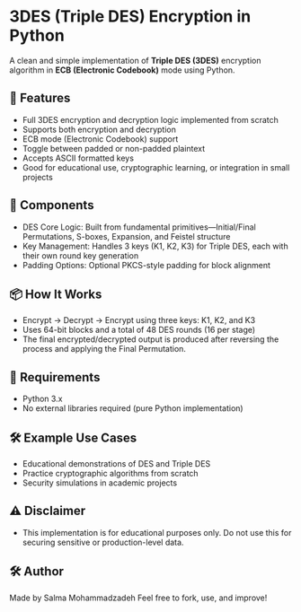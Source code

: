 # 3DES (Triple DES) Encryption in Python

A clean and simple implementation of **Triple DES (3DES)** encryption algorithm in **ECB (Electronic Codebook)** mode using Python.

## 🚀 Features

- Full 3DES encryption and decryption logic implemented from scratch
- Supports both encryption and decryption
- ECB mode (Electronic Codebook) support
- Toggle between padded or non-padded plaintext
- Accepts ASCII formatted keys
- Good for educational use, cryptographic learning, or integration in small projects

## 📂 Components

- DES Core Logic: Built from fundamental primitives—Initial/Final Permutations, S-boxes, Expansion, and Feistel structure
- Key Management: Handles 3 keys (K1, K2, K3) for Triple DES, each with their own round key generation
- Padding Options: Optional PKCS-style padding for block alignment

## 📦 How It Works

- Encrypt → Decrypt → Encrypt using three keys: K1, K2, and K3
- Uses 64-bit blocks and a total of 48 DES rounds (16 per stage)
- The final encrypted/decrypted output is produced after reversing the process and applying the Final Permutation.

## 📌 Requirements

- Python 3.x
- No external libraries required (pure Python implementation)

## 🛠 Example Use Cases
- Educational demonstrations of DES and Triple DES
- Practice cryptographic algorithms from scratch
- Security simulations in academic projects

## ⚠️ Disclaimer
- This implementation is for educational purposes only. Do not use this for securing sensitive or production-level data.


## 🛠 Author
Made by Salma Mohammadzadeh
Feel free to fork, use, and improve!





